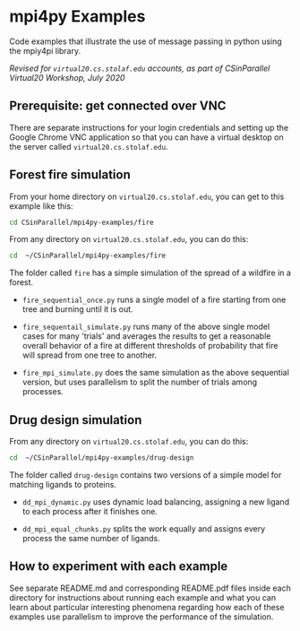 # mpi4py Examples

Code examples that illustrate the use of message passing in python using the mpiy4pi library.

_Revised for `virtual20.cs.stolaf.edu` accounts, as part of CSinParallel Virtual20 Workshop, July 2020_

## Prerequisite: get connected over VNC

There are separate instructions for your login credentials and setting up the Google Chrome VNC application so that you can have a virtual desktop on the server called `virtual20.cs.stolaf.edu`.

## Forest fire simulation

From your home directory on `virtual20.cs.stolaf.edu`, you can get to this example like this:

```sh
cd CSinParallel/mpi4py-examples/fire
```

From any directory on `virtual20.cs.stolaf.edu`, you can do this:

```sh
cd  ~/CSinParallel/mpi4py-examples/fire
```

The folder called `fire` has a simple simulation of the spread of a wildfire in a forest.

- `fire_sequential_once.py` runs a single model of a fire starting from one tree and burning until it is out.

- `fire_sequentail_simulate.py` runs many of the above single model cases for many 'trials' and averages the results to get a reasonable overall behavior of a fire at different thresholds of probability that fire will spread from one tree to another.

- `fire_mpi_simulate.py` does the same simulation as the above sequential version, but uses parallelism to split the number of trials among processes.

## Drug design simulation

From any directory on `virtual20.cs.stolaf.edu`, you can do this:

```sh
cd  ~/CSinParallel/mpi4py-examples/drug-design
```

The folder called `drug-design` contains two versions of a simple model for matching ligands to proteins.

- `dd_mpi_dynamic.py` uses dynamic load balancing, assigning a new ligand to each process after it finishes one.

- `dd_mpi_equal_chunks.py` splits the work equally and assigns every process the same number of ligands.

## How to experiment with each example

See separate README.md and corresponding README.pdf files inside each directory for instructions about running each example and what you can learn about particular interesting phenomena regarding how each of these examples use parallelism to improve the performance of the simulation.
